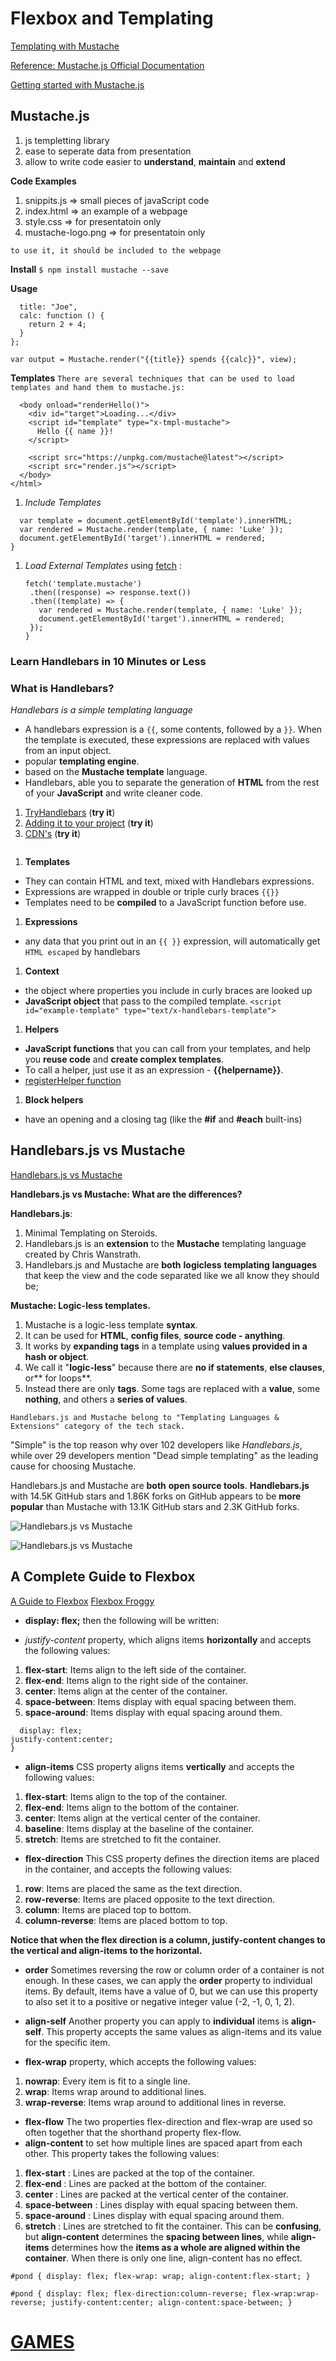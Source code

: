 # Flexbox and Templating

[Templating with Mustache](https://medium.com/@1sherlynn/javascript-templating-language-and-engine-mustache-js-with-node-and-express-f4c2530e73b2)

[Reference: Mustache.js Official Documentation](https://github.com/janl/mustache.js)

[Getting started with Mustache.js](https://www.youtube.com/watch?v=mguNnJP5drw)

## Mustache.js

1. js templetting library
1. ease to seperate data from presentation
1. allow to write code easier to **understand**, **maintain** and **extend**

**Code Examples**

1. snippits.js => small pieces of javaScript code
1. index.html => an example of a webpage
1. style.css => for presentatoin only
1. mustache-logo.png => for presentatoin only

`to use it, it should be included to the webpage`

**Install**
`$ npm install mustache --save`

**Usage**

```var view = {
  title: "Joe",
  calc: function () {
    return 2 + 4;
  }
};

var output = Mustache.render("{{title}} spends {{calc}}", view);
```

**Templates**
`There are several techniques that can be used to load templates and hand them to mustache.js:`

```<html>
  <body onload="renderHello()">
    <div id="target">Loading...</div>
    <script id="template" type="x-tmpl-mustache">
      Hello {{ name }}!
    </script>

    <script src="https://unpkg.com/mustache@latest"></script>
    <script src="render.js"></script>
  </body>
</html>
```

1. _Include Templates_

```function renderHello() {
  var template = document.getElementById('template').innerHTML;
  var rendered = Mustache.render(template, { name: 'Luke' });
  document.getElementById('target').innerHTML = rendered;
}
```

1. _Load External Templates_
   using [fetch](https://developer.mozilla.org/en-US/docs/Web/API/Fetch_API/Using_Fetch) :

   ```function renderHello() {
   fetch('template.mustache')
    .then((response) => response.text())
    .then((template) => {
      var rendered = Mustache.render(template, { name: 'Luke' });
      document.getElementById('target').innerHTML = rendered;
    });
   }
   ```

### Learn Handlebars in 10 Minutes or Less

### What is Handlebars?

_Handlebars is a simple templating language_

- A handlebars expression is a `{{`, some contents, followed by a `}}`. When the template is executed, these expressions are replaced with values from an input object.
- popular **templating engine**.
- based on the **Mustache template** language.
- Handlebars, able you to separate the generation of **HTML** from the rest of your **JavaScript** and write cleaner code.

1. [TryHandlebars](http://tryhandlebarsjs.com/) (**try it**)
1. [Adding it to your project](http://handlebarsjs.com/) (**try it**)
1. [CDN's](https://cdnjs.com/libraries/handlebars.js) (**try it**)

```<script src="https://cdnjs.cloudflare.com/ajax/libs/handlebars.js/2.0.0/handlebars.js"></script>

```

1. **Templates**

- They can contain HTML and text, mixed with Handlebars expressions.
- Expressions are wrapped in double or triple curly braces `{{}}`
- Templates need to be **compiled** to a JavaScript function before use.

1. **Expressions**

- any data that you print out in an `{{ }}` expression, will automatically get `HTML escaped` by handlebars

1. **Context**

- the object where properties you include in curly braces are looked up
- **JavaScript object** that pass to the compiled template.
  `<script id="example-template" type="text/x-handlebars-template">`

1. **Helpers**

- **JavaScript functions** that you can call from your templates, and help you **reuse code** and **create complex templates**.
- To call a helper, just use it as an expression - **{{helpername}}**.
- [registerHelper function](http://handlebarsjs.com/)

1. **Block helpers**

- have an opening and a closing tag (like the **#if** and **#each** built-ins)

## Handlebars.js vs Mustache

[Handlebars.js vs Mustache](https://stackshare.io/stackups/handlebars-vs-mustache)

**Handlebars.js vs Mustache: What are the differences?**

**Handlebars.js**:

1. Minimal Templating on Steroids.
1. Handlebars.js is an **extension** to the **Mustache** templating language created by Chris Wanstrath.
1. Handlebars.js and Mustache are **both** **logicless** **templating** **languages** that keep the view and the code separated like we all know they should be;

**Mustache: Logic-less templates.**

1. Mustache is a logic-less template **syntax**.
1. It can be used for **HTML**, **config files**, **source code - anything**.
1. It works by **expanding tags** in a template using **values provided in a hash or object**.
1. We call it "**logic-less**" because there are **no if statements**, **else clauses**, or** for loops**.
1. Instead there are only **tags**. Some tags are replaced with a **value**, some **nothing**, and others a **series of values**.

`Handlebars.js and Mustache belong to "Templating Languages & Extensions" category of the tech stack.`

"Simple" is the top reason why over 102 developers like _Handlebars.js_, while over 29 developers mention "Dead simple templating" as the leading cause for choosing Mustache.

Handlebars.js and Mustache are **both** **open source tools**. **Handlebars.js** with 14.5K GitHub stars and 1.86K forks on GitHub appears to be **more popular** than Mustache with 13.1K GitHub stars and 2.3K GitHub forks.

![Handlebars.js vs Mustache](img/handel-vs-mustach.png)

![Handlebars.js vs Mustache](img/handlebarsvsmustache.png)

## A Complete Guide to Flexbox

[A Guide to Flexbox](https://css-tricks.com/snippets/css/a-guide-to-flexbox/)
[Flexbox Froggy](https://flexboxfroggy.com/)

- **display: flex;** then the following will be written:

* _justify-content_ property, which aligns items **horizontally** and accepts the following values:

1. **flex-start**: Items align to the left side of the container.
1. **flex-end**: Items align to the right side of the container.
1. **center**: Items align at the center of the container.
1. **space-between**: Items display with equal spacing between them.
1. **space-around**: Items display with equal spacing around them.

```#pond {
  display: flex;
justify-content:center;
}
```

- **align-items** CSS property aligns items **vertically** and accepts the following values:

1. **flex-start**: Items align to the top of the container.
1. **flex-end**: Items align to the bottom of the container.
1. **center**: Items align at the vertical center of the container.
1. **baseline**: Items display at the baseline of the container.
1. **stretch**: Items are stretched to fit the container.

- **flex-direction** This CSS property defines the direction items are placed in the container, and accepts the following values:

1. **row**: Items are placed the same as the text direction.
1. **row-reverse**: Items are placed opposite to the text direction.
1. **column**: Items are placed top to bottom.
1. **column-reverse**: Items are placed bottom to top.

**Notice that when the flex direction is a column, justify-content changes to the vertical and align-items to the horizontal.**

- **order** Sometimes reversing the row or column order of a container is not enough. In these cases, we can apply the **order** property to individual items. By default, items have a value of 0, but we can use this property to also set it to a positive or negative integer value (-2, -1, 0, 1, 2).
- **align-self** Another property you can apply to **individual** items is **align-self**. This property accepts the same values as align-items and its value for the specific item.

- **flex-wrap** property, which accepts the following values:

1. **nowrap**: Every item is fit to a single line.
1. **wrap**: Items wrap around to additional lines.
1. **wrap-reverse**: Items wrap around to additional lines in reverse.

- **flex-flow** The two properties flex-direction and flex-wrap are used so often together that the shorthand property flex-flow.
- **align-content** to set how multiple lines are spaced apart from each other. This property takes the following values:

1. **flex-start** : Lines are packed at the top of the container.
1. **flex-end** : Lines are packed at the bottom of the container.
1. **center** : Lines are packed at the vertical center of the container.
1. **space-between** : Lines display with equal spacing between them.
1. **space-around** : Lines display with equal spacing around them.
1. **stretch** : Lines are stretched to fit the container.
   This can be **confusing**, but **align-content** determines the **spacing between lines**, while **align-items** determines how the **items as a whole are aligned within the container**. When there is only one line, align-content has no effect.

`#pond { display: flex; flex-wrap: wrap; align-content:flex-start; }`

`#pond { display: flex; flex-direction:column-reverse; flex-wrap:wrap-reverse; justify-content:center; align-content:space-between; }`

# [GAMES](https://codepip.com/games/)
